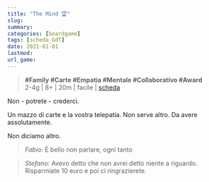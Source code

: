 ```yaml
---
title: "The Mind 🏆"
slug: 
summary: 
categories: [boardgame]
tags: [scheda_GdT]
date: 2021-01-01
lastmod: 
url_game: 
---
```

> **#Family #Carte #Empatia #Mentale #Collaborativo #Award**     
> 2-4g | 8+ | 20m | facile | [scheda](https://boardgamegeek.com/boardgame/244992/mind)  

Non - potrete - crederci.  

Un mazzo di carte e la vostra telepatia.
Non serve altro.
Da avere assolutamente.

Non diciamo altro.

> *Fabio:*
> È bello non parlare, ogni tanto

> *Stefano:*
> Avevo detto che non avrei detto niente a riguardo. Risparmiate 10 euro e poi ci ringrazierete.


